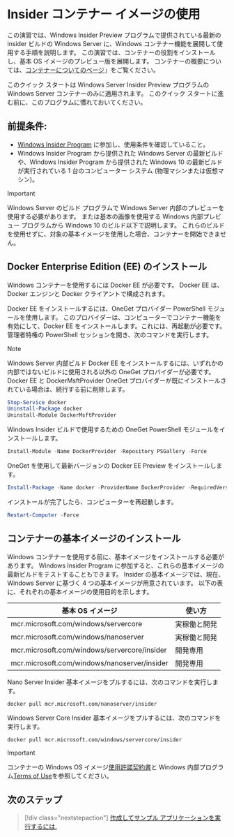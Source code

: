 
# <a name="using-insider-container-images"></a>Insider コンテナー イメージの使用

この演習では、Windows Insider Preview プログラムで提供されている最新の insider ビルドの Windows Server に、Windows コンテナー機能を展開して使用する手順を説明します。 この演習では、コンテナーの役割をインストールし、基本 OS イメージのプレビュー版を展開します。 コンテナーの概要については、[コンテナーについてのページ](../about/index.md)」をご覧ください。

このクイック スタートは Windows Server Insider Preview プログラムの Windows Server コンテナーのみに適用されます。 このクイック スタートに進む前に、このプログラムに慣れておいてください。

## <a name="prerequisites"></a>前提条件: 

- [Windows Insider Program](https://insider.windows.com/GettingStarted) に参加し、使用条件を確認していること。
- Windows Insider Program から提供された Windows Server の最新ビルドや、Windows Insider Program から提供された Windows 10 の最新ビルドが実行されている 1 台のコンピューター システム (物理マシンまたは仮想マシン)。

> [!IMPORTANT]
> Windows Server のビルド プログラムで Windows Server 内部のプレビューを使用する必要があります。 または基本の画像を使用する Windows 内部プレビュー プログラムから Windows 10 のビルド以下で説明します。 これらのビルドを使用せずに、対象の基本イメージを使用した場合、コンテナーを開始できません。

## <a name="install-docker-enterprise-edition-ee"></a>Docker Enterprise Edition (EE) のインストール

Windows コンテナーを使用するには Docker EE が必要です。 Docker EE は、Docker エンジンと Docker クライアントで構成されます。

Docker EE をインストールするには、OneGet プロバイダー PowerShell モジュールを使用します。 このプロバイダーは、コンピューターでコンテナー機能を有効にして、Docker EE をインストールします。これには、再起動が必要です。 管理者特権の PowerShell セッションを開き、次のコマンドを実行します。

> [!NOTE]
> Windows Server 内部ビルド Docker EE をインストールするには、いずれかの内部ではないビルドに使用される以外の OneGet プロバイダーが必要です。 Docker EE と DockerMsftProvider OneGet プロバイダーが既にインストールされている場合は、続行する前に削除します。

```powershell
Stop-Service docker
Uninstall-Package docker
Uninstall-Module DockerMsftProvider
```

Windows Insider ビルドで使用するための OneGet PowerShell モジュールをインストールします。

```powershell
Install-Module -Name DockerProvider -Repository PSGallery -Force
```

OneGet を使用して最新バージョンの Docker EE Preview をインストールします。

```powershell
Install-Package -Name docker -ProviderName DockerProvider -RequiredVersion Preview
```

インストールが完了したら、コンピューターを再起動します。

```powershell
Restart-Computer -Force
```

## <a name="install-base-container-image"></a>コンテナーの基本イメージのインストール

Windows コンテナーを使用する前に、基本イメージをインストールする必要があります。 Windows Insider Program に参加すると、これらの基本イメージの最新ビルドをテストすることもできます。 Insider の基本イメージでは、現在、Windows Server に基づく 4 つの基本イメージが用意されています。 以下の表に、それぞれの基本イメージの使用目的を示します。

| 基本 OS イメージ                       | 使い方                      |
|-------------------------------------|----------------------------|
| mcr.microsoft.com/windows/servercore         | 実稼働と開発 |
| mcr.microsoft.com/windows/nanoserver              | 実稼働と開発 |
| mcr.microsoft.com/windows/servercore/insider | 開発専用           |
| mcr.microsoft.com/windows/nanoserver/insider        | 開発専用           |

Nano Server Insider 基本イメージをプルするには、次のコマンドを実行します。

```console
docker pull mcr.microsoft.com/nanoserver/insider
```

Windows Server Core Insider 基本イメージをプルするには、次のコマンドを実行します。

```console
docker pull mcr.microsoft.com/windows/servercore/insider
```

> [!IMPORTANT]
> コンテナーの Windows OS イメージ[使用許諾契約書](../EULA.md )と Windows 内部プログラム[Terms of Use](https://www.microsoft.com/en-us/software-download/windowsinsiderpreviewserver)を参照してください。

## <a name="next-steps"></a>次のステップ

> [!div class="nextstepaction"]
> [作成してサンプル アプリケーションを実行するには.](./Nano-RS3-.NET-Core-and-PS.md)
